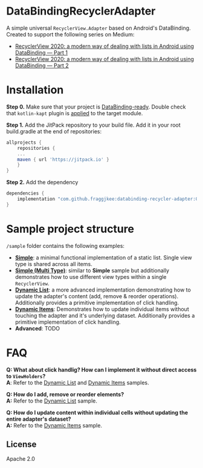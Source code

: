 # DataBindingRecyclerAdapter
A simple universal `RecyclerView.Adapter` based on Android's DataBinding. Created to support the following series on Medium:
- [RecyclerView 2020: a modern way of dealing with lists in Android using DataBinding — Part 1](https://medium.com/@fraggjkee/recyclerview-2020-a-modern-way-of-dealing-with-lists-in-android-using-databinding-d97abf5fb55f)
- [RecyclerView 2020: a modern way of dealing with lists in Android using DataBinding — Part 2](https://medium.com/@fraggjkee/recyclerview-2020-a-modern-way-of-dealing-with-lists-in-android-using-databinding-part-2-df69f0a741f8)

# Installation
**Step 0.** Make sure that your project is [DataBinding-ready](https://developer.android.com/topic/libraries/data-binding/start). Double check that `kotlin-kapt` plugin is [applied](https://stackoverflow.com/a/54197326/984014) to the target module.
 
**Step 1.** Add the JitPack repository to your build file. Add it in your root build.gradle at the end of repositories:
```gradle
allprojects {
    repositories {
	...
	maven { url 'https://jitpack.io' }
    }
}
```
**Step 2.** Add the dependency
```gradle
dependencies {
    implementation "com.github.fraggjkee:databinding-recycler-adapter:0.2"
}
```

# Sample project structure
`/sample` folder contains the following examples:
- **[Simple](https://github.com/fraggjkee/databinding-recycler-adapter/tree/master/sample/src/main/java/com/fraggjkee/databindingadapter/simple)**: a minimal functional implementation of a static list. Single view type is shared across all items.
- **[Simple (Multi Type)](https://github.com/fraggjkee/databinding-recycler-adapter/tree/master/sample/src/main/java/com/fraggjkee/databindingadapter/simple_multitype)**: similar to **Simple** sample but additionally demonstrates how to use different view types within a single `RecyclerView`.
- **[Dynamic List](https://github.com/fraggjkee/databinding-recycler-adapter/tree/master/sample/src/main/java/com/fraggjkee/databindingadapter/dynamic)**: a more advanced implementation demonstrating how to update the adapter's content (add, remove & reorder operations). Additionally provides a primitive implementation of click handling.
- **[Dynamic Items](https://github.com/fraggjkee/databinding-recycler-adapter/tree/master/sample/src/main/java/com/fraggjkee/databindingadapter/dynamic_items)**: Demonstrates how to update individual items without touching the adapter and it's underlying dataset. Additionally provides a primitive implementation of click handling.
- **Advanced**: TODO

# FAQ

**Q: What about click handlig? How can I implement it without direct access to `ViewHolders`?**\
**A**: Refer to the [Dynamic List](https://github.com/fraggjkee/databinding-recycler-adapter/tree/master/sample/src/main/java/com/fraggjkee/databindingadapter/dynamic) and [Dynamic Items](https://github.com/fraggjkee/databinding-recycler-adapter/tree/master/sample/src/main/java/com/fraggjkee/databindingadapter/dynamic_items) samples.


**Q: How do I add, remove or reorder elements?** \
**A:** Refer to the [Dynamic List](https://github.com/fraggjkee/databinding-recycler-adapter/tree/master/sample/src/main/java/com/fraggjkee/databindingadapter/dynamic) sample.


**Q: How do I update content within individual cells without updating the entire adapter's dataset?**\
**A:** Refer to the [Dynamic Items](https://github.com/fraggjkee/databinding-recycler-adapter/tree/master/sample/src/main/java/com/fraggjkee/databindingadapter/dynamic-items) sample.

License
----
Apache 2.0
